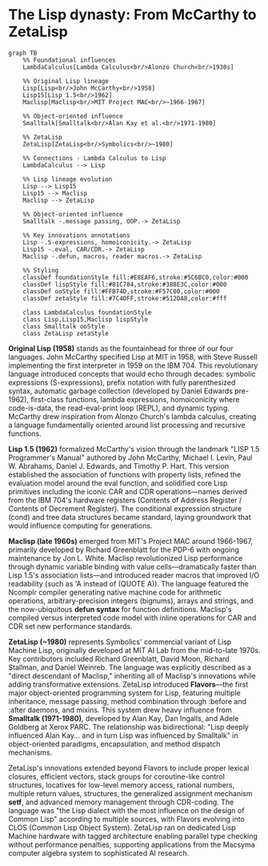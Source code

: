 # The Lisp dynasty: From McCarthy to ZetaLisp

```mermaid
graph TB
    %% Foundational influences
    LambdaCalculus[Lambda Calculus<br/>Alonzo Church<br/>1930s]

    %% Original Lisp lineage
    Lisp[Lisp<br/>John McCarthy<br/>1958]
    Lisp15[Lisp 1.5<br/>1962]
    Maclisp[Maclisp<br/>MIT Project MAC<br/>~1966-1967]

    %% Object-oriented influence
    Smalltalk[Smalltalk<br/>Alan Kay et al.<br/>1971-1980]

    %% ZetaLisp
    ZetaLisp[ZetaLisp<br/>Symbolics<br/>~1980]

    %% Connections - Lambda Calculus to Lisp
    LambdaCalculus --> Lisp

    %% Lisp lineage evolution
    Lisp --> Lisp15
    Lisp15 --> Maclisp
    Maclisp --> ZetaLisp

    %% Object-oriented influence
    Smalltalk -.message passing, OOP.-> ZetaLisp

    %% Key innovations annotations
    Lisp -.S-expressions, homoiconicity.-> ZetaLisp
    Lisp15 -.eval, CAR/CDR.-> ZetaLisp
    Maclisp -.defun, macros, reader macros.-> ZetaLisp

    %% Styling
    classDef foundationStyle fill:#E8EAF6,stroke:#5C6BC0,color:#000
    classDef lispStyle fill:#81C784,stroke:#388E3C,color:#000
    classDef ooStyle fill:#FFB74D,stroke:#F57C00,color:#000
    classDef zetaStyle fill:#7C4DFF,stroke:#512DA8,color:#fff

    class LambdaCalculus foundationStyle
    class Lisp,Lisp15,Maclisp lispStyle
    class Smalltalk ooStyle
    class ZetaLisp zetaStyle
```

**Original Lisp (1958)** stands as the fountainhead for three of our four languages. John McCarthy specified Lisp at MIT in 1958, with Steve Russell implementing the first interpreter in 1959 on the IBM 704. This revolutionary language introduced concepts that would echo through decades: symbolic expressions (S-expressions), prefix notation with fully parenthesized syntax, automatic garbage collection (developed by Daniel Edwards pre-1962), first-class functions, lambda expressions, homoiconicity where code-is-data, the read-eval-print loop (REPL), and dynamic typing. McCarthy drew inspiration from Alonzo Church's lambda calculus, creating a language fundamentally oriented around list processing and recursive functions.

**Lisp 1.5 (1962)** formalized McCarthy's vision through the landmark "LISP 1.5 Programmer's Manual" authored by John McCarthy, Michael I. Levin, Paul W. Abrahams, Daniel J. Edwards, and Timothy P. Hart. This version established the association of functions with property lists, refined the evaluation model around the eval function, and solidified core Lisp primitives including the iconic CAR and CDR operations—names derived from the IBM 704's hardware registers (Contents of Address Register / Contents of Decrement Register). The conditional expression structure (cond) and tree data structures became standard, laying groundwork that would influence computing for generations.

**Maclisp (late 1960s)** emerged from MIT's Project MAC around 1966-1967, primarily developed by Richard Greenblatt for the PDP-6 with ongoing maintenance by Jon L. White. Maclisp revolutionized Lisp performance through dynamic variable binding with value cells—dramatically faster than Lisp 1.5's association lists—and introduced reader macros that improved I/O readability (such as 'A instead of (QUOTE A)). The language featured the Ncomplr compiler generating native machine code for arithmetic operations, arbitrary-precision integers (bignums), arrays and strings, and the now-ubiquitous **defun syntax** for function definitions. Maclisp's compiled versus interpreted code model with inline operations for CAR and CDR set new performance standards.

**ZetaLisp (~1980)** represents Symbolics' commercial variant of Lisp Machine Lisp, originally developed at MIT AI Lab from the mid-to-late 1970s. Key contributors included Richard Greenblatt, David Moon, Richard Stallman, and Daniel Weinreb. The language was explicitly described as a "direct descendant of Maclisp," inheriting all of Maclisp's innovations while adding transformative extensions. ZetaLisp introduced **Flavors**—the first major object-oriented programming system for Lisp, featuring multiple inheritance, message passing, method combination through :before and :after daemons, and mixins. This system drew heavy influence from **Smalltalk (1971-1980)**, developed by Alan Kay, Dan Ingalls, and Adele Goldberg at Xerox PARC. The relationship was bidirectional: "Lisp deeply influenced Alan Kay... and in turn Lisp was influenced by Smalltalk" in object-oriented paradigms, encapsulation, and method dispatch mechanisms.

ZetaLisp's innovations extended beyond Flavors to include proper lexical closures, efficient vectors, stack groups for coroutine-like control structures, locatives for low-level memory access, rational numbers, multiple return values, structures, the generalized assignment mechanism **setf**, and advanced memory management through CDR-coding. The language was "the Lisp dialect with the most influence on the design of Common Lisp" according to multiple sources, with Flavors evolving into CLOS (Common Lisp Object System). ZetaLisp ran on dedicated Lisp Machine hardware with tagged architecture enabling parallel type checking without performance penalties, supporting applications from the Macsyma computer algebra system to sophisticated AI research.
